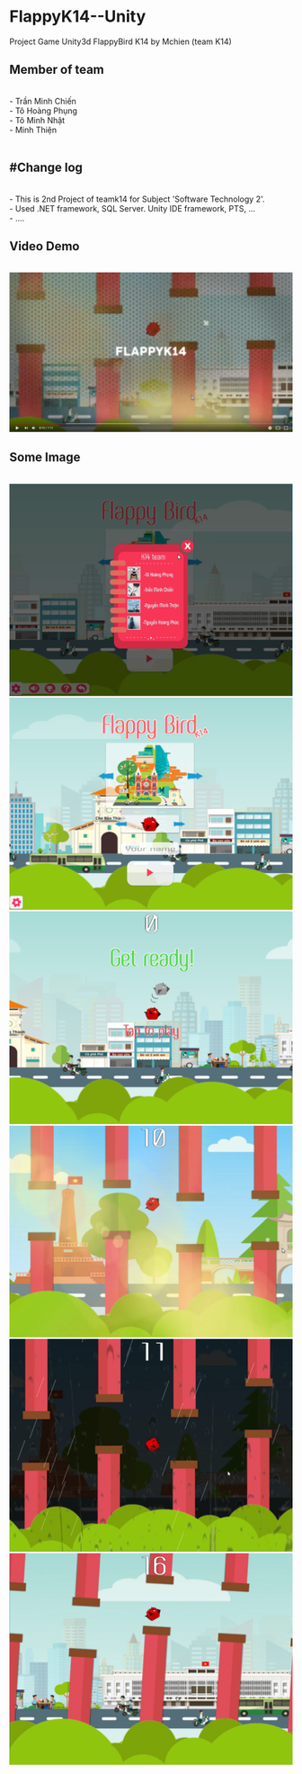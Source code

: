 # FlappyK14--Unity
Project Game Unity3d FlappyBird K14 by Mchien (team K14)</br>
<h2>Member of team</h2></br>
 - Trần Minh Chiến </br>
 - Tô Hoàng Phụng</br>
 - Tô Minh Nhật</br>
 - Minh Thiện</br>
</br>
 <h2>#Change log </h2></br>
 - This is 2nd Project of teamk14 for Subject 'Software Technology 2'.</br>
 - Used .NET framework, SQL Server. Unity IDE framework, PTS, ...</br>
 - ....</br>
 <h2>Video Demo</h2></br>
 <center>
  <a href="https://www.youtube.com/watch?v=kD-eyzKm-QM"><img src="https://raw.githubusercontent.com/mchiensd/FlappyK14--Unity/master/ScreenShot/7.PNG"><a>
</center>
 <h2>Some Image</h2></br>
 <center>
 <img src="https://raw.githubusercontent.com/mchiensd/FlappyK14--Unity/master/ScreenShot/1.PNG"></br>
  <img src="https://raw.githubusercontent.com/mchiensd/FlappyK14--Unity/master/ScreenShot/2.PNG"></br>
  <img src="https://raw.githubusercontent.com/mchiensd/FlappyK14--Unity/master/ScreenShot/3.PNG"></br>
  <img src="https://raw.githubusercontent.com/mchiensd/FlappyK14--Unity/master/ScreenShot/4.PNG"></br>
  <img src="https://raw.githubusercontent.com/mchiensd/FlappyK14--Unity/master/ScreenShot/5.PNG"></br>
  <img src="https://raw.githubusercontent.com/mchiensd/FlappyK14--Unity/master/ScreenShot/6.PNG"></br>

 </center>
